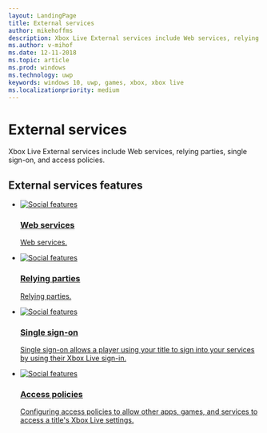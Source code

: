 ```yaml
---
layout: LandingPage
title: External services
author: mikehoffms
description: Xbox Live External services include Web services, relying parties, single sign-on, and access policies.
ms.author: v-mihof
ms.date: 12-11-2018
ms.topic: article
ms.prod: windows
ms.technology: uwp
keywords: windows 10, uwp, games, xbox, xbox live
ms.localizationpriority: medium
---
```


<h1>External services</h1>

<p>
    Xbox Live External services include Web services, relying parties, single sign-on, and access policies.
</p>


<h2>External services features</h2>
<ul class="cardsF panelContent cols cols2">
    <li>
        <a href="web-services/web-services.md">
        <div class="cardSize">
            <div class="cardPadding">
                <div class="card">
                    <div class="cardImageOuter">
                        <div class="cardImage">
                            <img src="../images/common/xbl_socialplatform.svg" alt="Social features" />
                        </div>
                    </div>
                    <div class="cardText">
                        <h3>Web services</h3>
                        <p>Web services.</p>
                    </div>
                </div>
            </div>
        </div>
        </a>
    </li>
    <li>
        <a href="relying-parties/relying-parties.md">
        <div class="cardSize">
            <div class="cardPadding">
                <div class="card">
                    <div class="cardImageOuter">
                        <div class="cardImage">
                            <img src="../images/common/xbl_socialplatform.svg" alt="Social features" />
                        </div>
                    </div>
                    <div class="cardText">
                        <h3>Relying parties</h3>
                        <p>Relying parties.</p>
                    </div>
                </div>
            </div>
        </div>
        </a>
    </li>
    <li>
        <a href="single-sign-on/single-sign-on.md">
        <div class="cardSize">
            <div class="cardPadding">
                <div class="card">
                    <div class="cardImageOuter">
                        <div class="cardImage">
                            <img src="../images/common/xbl_socialplatform.svg" alt="Social features" />
                        </div>
                    </div>
                    <div class="cardText">
                        <h3>Single sign-on</h3>
                        <p>Single sign-on allows a player using your title to sign into your services by using their Xbox Live sign-in.</p>
                    </div>
                </div>
            </div>
        </div>
        </a>
    </li>
    <li>
        <a href="access-policies/access-policies.md">
        <div class="cardSize">
            <div class="cardPadding">
                <div class="card">
                    <div class="cardImageOuter">
                        <div class="cardImage">
                            <img src="../images/common/xbl_socialplatform.svg" alt="Social features" />
                        </div>
                    </div>
                    <div class="cardText">
                        <h3>Access policies</h3>
                        <p>Configuring access policies to allow other apps, games, and services to access a title's Xbox Live settings.</p>
                    </div>
                </div>
            </div>
        </div>
        </a>
    </li>
</ul>
